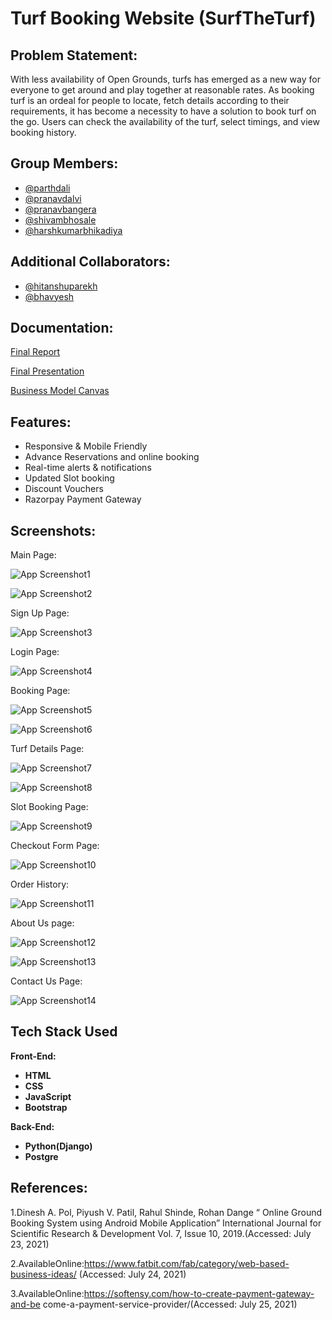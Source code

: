
# Turf Booking Website (SurfTheTurf)




## Problem Statement:
With less availability of Open Grounds, turfs has emerged as a new way for
everyone to get around and play together at reasonable rates. As booking turf is
an ordeal for people to locate, fetch details according to their requirements, it
has become a necessity to have a solution to book turf on the go. Users can
check the availability of the turf, select timings, and view booking history.

## Group Members:
- [@parthdali](https://github.com/parthd06)
- [@pranavdalvi](https://github.com/PRANAVD-10)
- [@pranavbangera](https://github.com/pranavb18)
- [@shivambhosale](https://github.com/ShivamB10)
- [@harshkumarbhikadiya](https://github.com/Harshbhikadiya29)

## Additional Collaborators:
- [@hitanshuparekh](https://github.com/hparekh72)
- [@bhavyesh](https://github.com/PRANAVD-10)

<!-- ## Demo:
You can try it out for yourself by using the following credentials on the website:

Username: 

Password: 

[Checkout our Website]()

Or 

[Checkout this Demo video]()
 -->

## Documentation:
[Final Report](https://github.com/parthd06/SurfTheTurf/blob/main/Extras/Documentations/SurfTheTurf_FinalReport.docx.pdf)

[Final Presentation](https://github.com/parthd06/SurfTheTurf/blob/main/Extras/Documentations/SurfTheTurf_Final_Presentation.pptx)

[Business Model Canvas](https://github.com/parthd06/SurfTheTurf/blob/main/Extras/Documentations/the-business-model-canvas-1.pdf)

## Features:

- Responsive & Mobile Friendly
- Advance Reservations and online booking
- Real-time alerts & notifications
- Updated Slot booking
- Discount Vouchers
- Razorpay Payment Gateway



## Screenshots:
Main Page:

![App Screenshot1](https://github.com/parthd06/SurfTheTurf/blob/main/Extras/Screenshots/ss1.png)

![App Screenshot2](https://github.com/parthd06/SurfTheTurf/blob/main/Extras/Screenshots/ss2.png)

Sign Up Page:

![App Screenshot3](https://github.com/parthd06/SurfTheTurf/blob/main/Extras/Screenshots/ss3.png)

Login Page:

![App Screenshot4](https://github.com/parthd06/SurfTheTurf/blob/main/Extras/Screenshots/ss4.png)

Booking Page:

![App Screenshot5](https://github.com/parthd06/SurfTheTurf/blob/main/Extras/Screenshots/ss5.png)

![App Screenshot6](https://github.com/parthd06/SurfTheTurf/blob/main/Extras/Screenshots/ss6.png)

Turf Details Page:

![App Screenshot7](https://github.com/parthd06/SurfTheTurf/blob/main/Extras/Screenshots/ss7.png)

![App Screenshot8](https://github.com/parthd06/SurfTheTurf/blob/main/Extras/Screenshots/ss8.png)

Slot Booking Page:

![App Screenshot9](https://github.com/parthd06/SurfTheTurf/blob/main/Extras/Screenshots/ss9.png)

Checkout Form Page:

![App Screenshot10](https://github.com/parthd06/SurfTheTurf/blob/main/Extras/Screenshots/ss10.png)

Order History:

![App Screenshot11](https://github.com/parthd06/SurfTheTurf/blob/main/Extras/Screenshots/ss11.png)

About Us page:

![App Screenshot12](https://github.com/parthd06/SurfTheTurf/blob/main/Extras/Screenshots/ss12.png)

![App Screenshot13](https://github.com/parthd06/SurfTheTurf/blob/main/Extras/Screenshots/ss13.png)

Contact Us Page:

![App Screenshot14](https://github.com/parthd06/SurfTheTurf/blob/main/Extras/Screenshots/ss14.png)



## Tech Stack Used
**Front-End:**
- **HTML**
- **CSS**
- **JavaScript**
- **Bootstrap**

**Back-End:**
- **Python(Django)**
- **Postgre**


## References:

1.Dinesh A. Pol, Piyush V. Patil, Rahul Shinde, Rohan Dange “ Online Ground
Booking System using Android Mobile Application” International Journal for
Scientific Research & Development Vol. 7, Issue 10, 2019.(Accessed: July 23,
2021)

2.AvailableOnline:https://www.fatbit.com/fab/category/web-based-business-ideas/ (Accessed: July 24, 2021)

3.AvailableOnline:https://softensy.com/how-to-create-payment-gateway-and-be
come-a-payment-service-provider/(Accessed: July 25, 2021)

